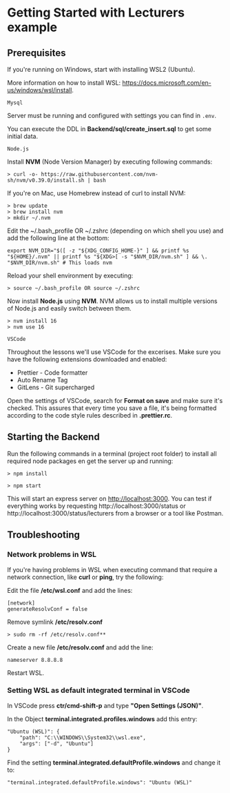 # Getting Started with Lecturers example

## **Prerequisites**

If you're running on Windows, start with installing WSL2 (Ubuntu).

More information on how to install WSL: https://docs.microsoft.com/en-us/windows/wsl/install.

`Mysql`

Server must be running and configured with settings you can find in `.env`.

You can execute the DDL in **Backend/sql/create_insert.sql** to get some initial data.

`Node.js`

Install **NVM** (Node Version Manager) by executing following commands:

```
> curl -o- https://raw.githubusercontent.com/nvm-sh/nvm/v0.39.0/install.sh | bash
```

If you're on Mac, use Homebrew instead of curl to install NVM:

```
> brew update
> brew install nvm
> mkdir ~/.nvm
```

Edit the ~/.bash_profile OR ~/.zshrc (depending on which shell you use) and add the following line at the bottom:

```
export NVM_DIR="$([ -z "${XDG_CONFIG_HOME-}" ] && printf %s "${HOME}/.nvm" || printf %s "${XDG>[ -s "$NVM_DIR/nvm.sh" ] && \. "$NVM_DIR/nvm.sh" # This loads nvm
```

Reload your shell environment by executing:

```
> source ~/.bash_profile OR source ~/.zshrc
```

Now install **Node.js** using **NVM**.
NVM allows us to install multiple versions of Node.js and easily switch between them.

```
> nvm install 16
> nvm use 16
```

`VSCode`

Throughout the lessons we'll use VSCode for the excerises. Make sure you have the following extensions downloaded and enabled:

-   Prettier - Code formatter
-   Auto Rename Tag
-   GitLens - Git supercharged

Open the settings of VSCode, search for **Format on save** and make sure it's checked. This assures that every time you save a file, it's being formatted according to the code style rules described in **.prettier.rc**.

## **Starting the Backend**

Run the following commands in a terminal (project root folder) to install all required node packages en get the server up and running:

```
> npm install

> npm start
```

This will start an express server on [http://localhost:3000](http://localhost:3000).
You can test if everything works by requesting http://localhost:3000/status or http://localhost:3000/status/lecturers from a browser or a tool like Postman.

## **Troubleshooting**

### **Network problems in WSL**

If you're having problems in WSL when executing command that require a network connection, like **curl** or **ping**, try the following:

Edit the file **/etc/wsl.conf** and add the lines:

```
[network]
generateResolvConf = false
```

Remove symlink **/etc/resolv.conf**

```
> sudo rm -rf /etc/resolv.conf**
```

Create a new file **/etc/resolv.conf** and add the line:

```
nameserver 8.8.8.8
```

Restart WSL.

### **Setting WSL as default integrated terminal in VSCode**

In VSCode press **ctr/cmd-shift-p** and type **"Open Settings (JSON)"**.

In the Object **terminal.integrated.profiles.windows** add this entry:

```
"Ubuntu (WSL)": {
    "path": "C:\\WINDOWS\\System32\\wsl.exe",
    "args": ["-d", "Ubuntu"]
}
```

Find the setting **terminal.integrated.defaultProfile.windows** and change it to:

```
"terminal.integrated.defaultProfile.windows": "Ubuntu (WSL)"
```
